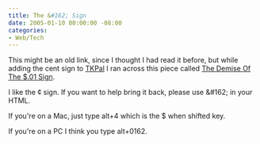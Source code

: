 ```yaml
---
title: The &#162; Sign
date: 2005-01-10 00:00:00 -08:00
categories:
- Web/Tech
---
```


<p>
This might be an old link, since I thought I had read it before, but while adding the cent sign to <a href="http://www.simpleform.com/TKPal">TKPal</a> I ran across this piece called <a href="http://www.charlieanderson.com/centsign.htm">The Demise Of The $.01 Sign</a>.
</p>
<p>
I like the ¢ sign. If you want to help bring it back, please use &amp;#162; in your HTML.</p>

<p>If you're on a Mac, just type alt+4 which is the $ when shifted key.</p>

<p>If you're on a PC I think you type alt+0162.</p>
